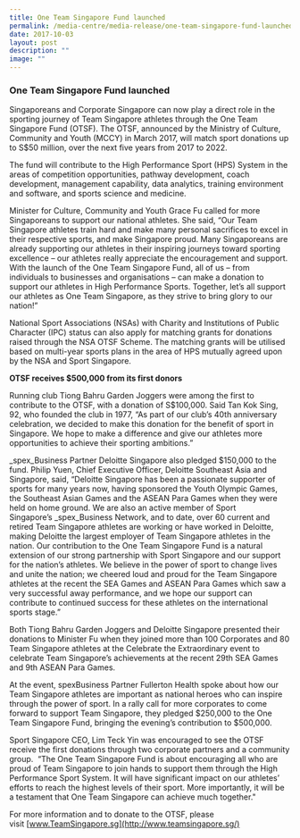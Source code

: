 ```yaml
---
title: One Team Singapore Fund launched
permalink: /media-centre/media-release/one-team-singapore-fund-launched/
date: 2017-10-03
layout: post
description: ""
image: ""
---
```

### **One Team Singapore Fund launched**
Singaporeans and Corporate Singapore can now play a direct role in the sporting journey of Team Singapore athletes through the One Team Singapore Fund (OTSF). The OTSF, announced by the Ministry of Culture, Community and Youth (MCCY) in March 2017, will match sport donations up to S$50 million, over the next five years from 2017 to 2022.

The fund will contribute to the High Performance Sport (HPS) System in the areas of competition opportunities, pathway development, coach development, management capability, data analytics, training environment and software, and sports science and medicine.

Minister for Culture, Community and Youth Grace Fu called for more Singaporeans to support our national athletes. She said, “Our Team Singapore athletes train hard and make many personal sacrifices to excel in their respective sports, and make Singapore proud. Many Singaporeans are already supporting our athletes in their inspiring journeys toward sporting excellence – our athletes really appreciate the encouragement and support.  With the launch of the One Team Singapore Fund, all of us – from individuals to businesses and organisations – can make a donation to support our athletes in High Performance Sports. Together, let’s all support our athletes as One Team Singapore, as they strive to bring glory to our nation!”

National Sport Associations (NSAs) with Charity and Institutions of Public Character (IPC) status can also apply for matching grants for donations raised through the NSA OTSF Scheme. The matching grants will be utilised based on multi-year sports plans in the area of HPS mutually agreed upon by the NSA and Sport Singapore. 

**OTSF receives $500,000 from its first donors**

Running club Tiong Bahru Garden Joggers were among the first to contribute to the OTSF, with a donation of S$100,000. Said Tan Kok Sing, 92, who founded the club in 1977, “As part of our club’s 40th anniversary celebration, we decided to make this donation for the benefit of sport in Singapore. We hope to make a difference and give our athletes more opportunities to achieve their sporting ambitions.”

_spex_Business Partner Deloitte Singapore also pledged $150,000 to the fund. Philip Yuen, Chief Executive Officer, Deloitte Southeast Asia and Singapore, said, “Deloitte Singapore has been a passionate supporter of sports for many years now, having sponsored the Youth Olympic Games, the Southeast Asian Games and the ASEAN Para Games when they were held on home ground. We are also an active member of Sport Singapore’s _spex_Business Network, and to date, over 60 current and retired Team Singapore athletes are working or have worked in Deloitte, making Deloitte the largest employer of Team Singapore athletes in the nation. Our contribution to the One Team Singapore Fund is a natural extension of our strong partnership with Sport Singapore and our support for the nation’s athletes. We believe in the power of sport to change lives and unite the nation; we cheered loud and proud for the Team Singapore athletes at the recent the SEA Games and ASEAN Para Games which saw a very successful away performance, and we hope our support can contribute to continued success for these athletes on the international sports stage.”

Both Tiong Bahru Garden Joggers and Deloitte Singapore presented their donations to Minister Fu when they joined more than 100 Corporates and 80 Team Singapore athletes at the Celebrate the Extraordinary event to celebrate Team Singapore’s achievements at the recent 29th SEA Games and 9th ASEAN Para Games.

At the event, spexBusiness Partner Fullerton Health spoke about how our Team Singapore athletes are important as national heroes who can inspire through the power of sport. In a rally call for more corporates to come forward to support Team Singapore, they pledged $250,000 to the One Team Singapore Fund, bringing the evening’s contribution to $500,000.   
  

Sport Singapore CEO, Lim Teck Yin was encouraged to see the OTSF receive the first donations through two corporate partners and a community group.  “The One Team Singapore Fund is about encouraging all who are proud of Team Singapore to join hands to support them through the High Performance Sport System. It will have significant impact on our athletes’ efforts to reach the highest levels of their sport. More importantly, it will be a testament that One Team Singapore can achieve much together."

For more information and to donate to the OTSF, please visit [www.TeamSingapore.sg](http://www.teamsingapore.sg/)